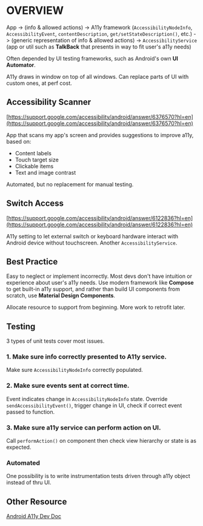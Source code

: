 # OVERVIEW

App -> (info & allowed actions) -> A11y framework (`AccessibilityNodeInfo`, `AccessibilityEvent`, `contentDescription`, `get/setStateDescription()`, etc.) -> (generic representation of info & allowed actions) -> `AccessibilityService` (app or util such as **TalkBack** that presents in way to fit user's a11y needs)

Often depended by UI testing frameworks, such as Android's own **UI Automator**.

A11y draws in window on top of all windows. Can replace parts of UI with custom ones, at perf cost.

## Accessibility Scanner

[https://support.google.com/accessibility/android/answer/6376570?hl=en](https://support.google.com/accessibility/android/answer/6376570?hl=en)

App that scans my app's screen and provides suggestions to improve a11y, based on:

* Content labels
* Touch target size
* Clickable items
* Text and image contrast

Automated, but no replacement for manual testing.

## Switch Access

[https://support.google.com/accessibility/android/answer/6122836?hl=en](https://support.google.com/accessibility/android/answer/6122836?hl=en)

A11y setting to let external switch or keyboard hardware interact with Android device without touchscreen. Another `AccessibilityService`.

## Best Practice

Easy to neglect or implement incorrectly. Most devs don't have intuition or experience about user's a11y needs. Use modern framework like **Compose** to get built-in a11y support, and rather than build UI components from scratch, use **Material Design Components**.

Allocate resource to support from beginning. More work to retrofit later.

## Testing

3 types of unit tests cover most issues.

### 1. Make sure info correctly presented to A11y service.

Make sure `AccessibilityNodeInfo` correctly populated.

### 2. Make sure events sent at correct time.

Event indicates change in `AccessibilityNodeInfo` state. Override `sendAccessibilityEvent()`, trigger change in UI, check if correct event passed to function.

### 3. Make sure a11y service can perform action on UI.

Call `performAction()` on component then check view hierarchy or state is as expected.

### Automated

One possibility is to write instrumentation tests driven through a11y object instead of thru UI.

## Other Resource

[Android A11y Dev Doc](https://developer.android.com/guide/topics/ui/accessibility)
